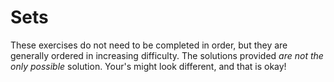 # Sets

These exercises do not need to be completed in order, but they are generally ordered in increasing difficulty. The solutions provided _are not the only possible_ solution. Your's might look different, and that is okay!